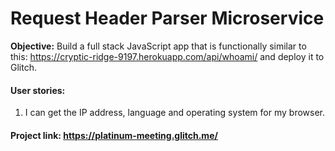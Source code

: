 # Request Header Parser Microservice
**Objective:** Build a full stack JavaScript app that is functionally similar to this: https://cryptic-ridge-9197.herokuapp.com/api/whoami/ and deploy it to Glitch.
#### User stories:
  1. I can get the IP address, language and operating system for my browser.
#### Project link: https://platinum-meeting.glitch.me/
